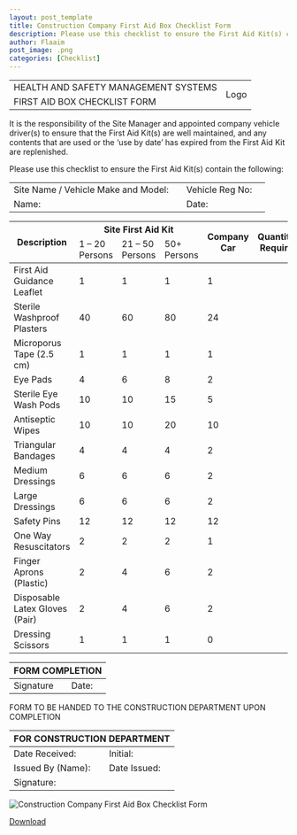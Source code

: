 ```yaml
---
layout: post_template
title: Construction Company First Aid Box Checklist Form
description: Please use this checklist to ensure the First Aid Kit(s) contain the following
author: Flaaim
post_image: .png
categories: [Checklist]
---
```


<table>
<tbody>
  <tr>
    <td>HEALTH AND SAFETY MANAGEMENT SYSTEMS</td>
    <td rowspan="2">Logo </td>
  </tr>
  <tr>
    <td>FIRST AID BOX CHECKLIST FORM</td>
  </tr>
</tbody>
</table>

It is the responsibility of the Site Manager and appointed company vehicle driver(s) to ensure that the First Aid Kit(s) are well maintained, and any contents that are used or the ‘use by date’ has expired from the First Aid Kit are replenished.

Please use this checklist to ensure the First Aid Kit(s) contain the following:

<table>
<tbody>
  <tr>
    <td>Site Name / Vehicle Make and Model: </td>
    <td></td>
    <td>Vehicle Reg No:</td>
    <td></td>
  </tr>
  <tr>
    <td>Name: </td>
    <td></td>
    <td>Date:  </td>
    <td></td>
  </tr>
</tbody>
</table>


<table>
<thead>
  <tr>
    <th rowspan="2">
Description 

</th>
    <th colspan="3">Site First Aid Kit</th>
    <th rowspan="2">Company Car</th>
    <th rowspan="2">Quantity Require</th>
  </tr>
  <tr>
    <td>1 – 20 Persons</td>
    <td>21 – 50 Persons</td>
    <td>50+ Persons</td>
  </tr>
</thead>
<tbody>
  <tr>
    <td>First Aid Guidance Leaflet </td>
    <td>1</td>
    <td>1</td>
    <td>1</td>
    <td>1</td>
    <td></td>
  </tr>
  <tr>
    <td>Sterile Washproof Plasters </td>
    <td>40</td>
    <td>60</td>
    <td>80</td>
    <td>24</td>
    <td></td>
  </tr>
    <tr>
    <td> Microporus Tape (2.5 cm) </td>
    <td>1</td>
    <td>1</td>
    <td>1</td>
    <td>1</td>
    <td></td>
  </tr>
      <tr>
    <td>Eye Pads  </td>
    <td>4</td>
    <td>6</td>
    <td>8</td>
    <td>2</td>
    <td></td>
  </tr>
      <tr>
    <td> Sterile Eye Wash Pods </td>
    <td>10</td>
    <td>10</td>
    <td>15</td>
    <td>5</td>
    <td></td>
  </tr>
      <tr>
    <td>Antiseptic Wipes  </td>
    <td>10</td>
    <td>10</td>
    <td>20</td>
    <td>10</td>
    <td></td>
  </tr>
      <tr>
    <td>Triangular Bandages  </td>
    <td>4</td>
    <td>4</td>
    <td>4</td>
    <td>2</td>
    <td></td>
  </tr>
      <tr>
    <td>Medium Dressings </td>
    <td>6</td>
    <td>6</td>
    <td>6</td>
    <td>2</td>
    <td></td>
  </tr>
      <tr>
    <td>Large Dressings  </td>
    <td>6</td>
    <td>6</td>
    <td>6</td>
    <td>2</td>
    <td></td>
  </tr>
      <tr>
    <td>Safety Pins  </td>
    <td>12</td>
    <td>12</td>
    <td>12</td>
    <td>12</td>
    <td></td>
  </tr>
      <tr>
    <td>One Way Resuscitators  </td>
    <td>2</td>
    <td>2</td>
    <td>2</td>
    <td>1</td>
    <td></td>
  </tr>
      <tr>
    <td> Finger Aprons (Plastic) </td>
    <td>2</td>
    <td>4</td>
    <td>6</td>
    <td>2</td>
    <td></td>
  </tr>
      <tr>
    <td>Disposable Latex Gloves (Pair) </td>
    <td>2</td>
    <td>4</td>
    <td>6</td>
    <td>2</td>
    <td></td>
  </tr>
      <tr>
    <td>Dressing Scissors  </td>
    <td>1</td>
    <td>1</td>
    <td>1</td>
    <td>0</td>
    <td></td>
  </tr>
     
</tbody>
</table>


<table>
<thead>
  <tr>
    <th colspan="4">FORM COMPLETION </th>
  </tr>
</thead>
<tbody>
  <tr>
    <td>Signature</td>
    <td></td>
    <td>Date:  </td>
    <td></td>
  </tr>
</tbody>
</table>

FORM TO BE HANDED TO THE CONSTRUCTION DEPARTMENT UPON COMPLETION 

<table>
<thead>
  <tr>
    <th colspan="4">FOR CONSTRUCTION DEPARTMENT</th>
  </tr>
</thead>
<tbody>
  <tr>
    <td>Date Received: </td>
    <td></td>
    <td>Initial: </td>
    <td></td>
  </tr>
  <tr>
    <td>Issued By (Name): </td>
    <td></td>
    <td>Date Issued:</td>
    <td></td>
  </tr>
  <tr>
    <td>Signature:</td>
    <td colspan="3"></td>
  </tr>
</tbody>
</table>

![Construction Company First Aid Box Checklist Form](https://safetyworkblog.com/assets/img/184f9c6e54fbee6f5ef00426bc6e5cef.jpg)

[Download](https://safetyworkblog.com/assets/template/Construction_Company_First_Aid_Box_Checklist_Form.docx)
